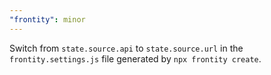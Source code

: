 ```yaml
---
"frontity": minor
---
```


Switch from `state.source.api` to `state.source.url` in the `frontity.settings.js` file generated by `npx frontity create`.

